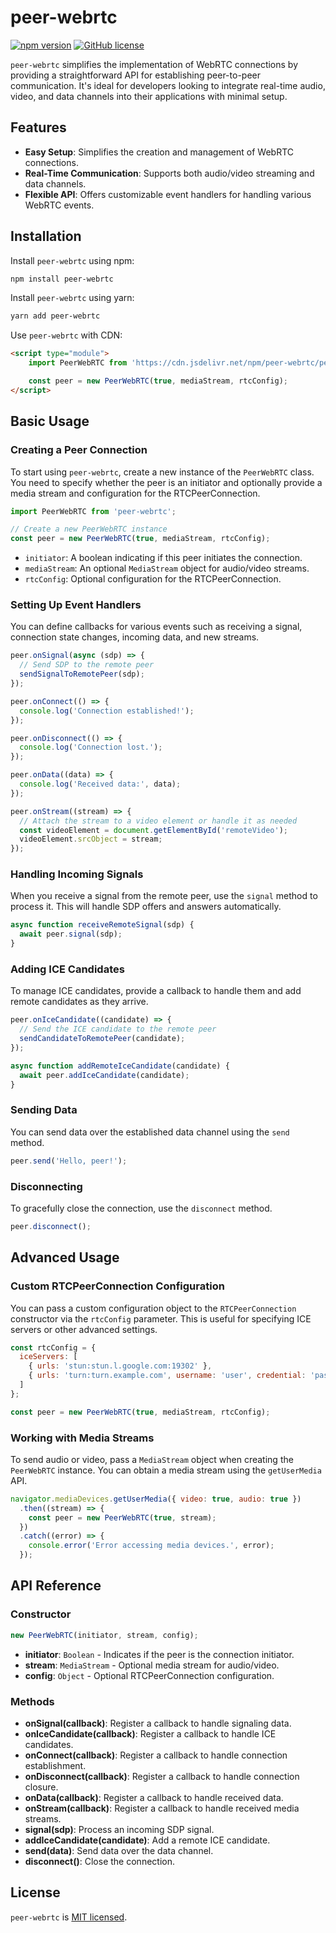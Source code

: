 # peer-webrtc

[![npm version](https://badge.fury.io/js/peer-webrtc.svg)](https://badge.fury.io/js/peer-webrtc)
[![GitHub license](https://img.shields.io/github/license/Abhay-Vachhani/peer-webrtc.svg)](https://github.com/Abhay-Vachhani/peer-webrtc/blob/master/License)

`peer-webrtc` simplifies the implementation of WebRTC connections by providing a straightforward API for establishing peer-to-peer communication. It's ideal for developers looking to integrate real-time audio, video, and data channels into their applications with minimal setup.

## Features

- **Easy Setup**: Simplifies the creation and management of WebRTC connections.
- **Real-Time Communication**: Supports both audio/video streaming and data channels.
- **Flexible API**: Offers customizable event handlers for handling various WebRTC events.

## Installation

Install `peer-webrtc` using npm:

```bash
npm install peer-webrtc
```

Install `peer-webrtc` using yarn:

```bash
yarn add peer-webrtc
```

Use `peer-webrtc` with CDN:

```html
<script type="module">
	import PeerWebRTC from 'https://cdn.jsdelivr.net/npm/peer-webrtc/peer-webrtc.min.js'

	const peer = new PeerWebRTC(true, mediaStream, rtcConfig);
</script>
```

## Basic Usage

### Creating a Peer Connection

To start using `peer-webrtc`, create a new instance of the `PeerWebRTC` class. You need to specify whether the peer is an initiator and optionally provide a media stream and configuration for the RTCPeerConnection.

```javascript
import PeerWebRTC from 'peer-webrtc';

// Create a new PeerWebRTC instance
const peer = new PeerWebRTC(true, mediaStream, rtcConfig);
```

- `initiator`: A boolean indicating if this peer initiates the connection.
- `mediaStream`: An optional `MediaStream` object for audio/video streams.
- `rtcConfig`: Optional configuration for the RTCPeerConnection.

### Setting Up Event Handlers

You can define callbacks for various events such as receiving a signal, connection state changes, incoming data, and new streams.

```javascript
peer.onSignal(async (sdp) => {
  // Send SDP to the remote peer
  sendSignalToRemotePeer(sdp);
});

peer.onConnect(() => {
  console.log('Connection established!');
});

peer.onDisconnect(() => {
  console.log('Connection lost.');
});

peer.onData((data) => {
  console.log('Received data:', data);
});

peer.onStream((stream) => {
  // Attach the stream to a video element or handle it as needed
  const videoElement = document.getElementById('remoteVideo');
  videoElement.srcObject = stream;
});
```

### Handling Incoming Signals

When you receive a signal from the remote peer, use the `signal` method to process it. This will handle SDP offers and answers automatically.

```javascript
async function receiveRemoteSignal(sdp) {
  await peer.signal(sdp);
}
```

### Adding ICE Candidates

To manage ICE candidates, provide a callback to handle them and add remote candidates as they arrive.

```javascript
peer.onIceCandidate((candidate) => {
  // Send the ICE candidate to the remote peer
  sendCandidateToRemotePeer(candidate);
});

async function addRemoteIceCandidate(candidate) {
  await peer.addIceCandidate(candidate);
}
```

### Sending Data

You can send data over the established data channel using the `send` method.

```javascript
peer.send('Hello, peer!');
```

### Disconnecting

To gracefully close the connection, use the `disconnect` method.

```javascript
peer.disconnect();
```

## Advanced Usage

### Custom RTCPeerConnection Configuration

You can pass a custom configuration object to the `RTCPeerConnection` constructor via the `rtcConfig` parameter. This is useful for specifying ICE servers or other advanced settings.

```javascript
const rtcConfig = {
  iceServers: [
    { urls: 'stun:stun.l.google.com:19302' },
    { urls: 'turn:turn.example.com', username: 'user', credential: 'pass' }
  ]
};

const peer = new PeerWebRTC(true, mediaStream, rtcConfig);
```

### Working with Media Streams

To send audio or video, pass a `MediaStream` object when creating the `PeerWebRTC` instance. You can obtain a media stream using the `getUserMedia` API.

```javascript
navigator.mediaDevices.getUserMedia({ video: true, audio: true })
  .then((stream) => {
    const peer = new PeerWebRTC(true, stream);
  })
  .catch((error) => {
    console.error('Error accessing media devices.', error);
  });
```

## API Reference

### Constructor

```javascript
new PeerWebRTC(initiator, stream, config);
```

- **initiator**: `Boolean` - Indicates if the peer is the connection initiator.
- **stream**: `MediaStream` - Optional media stream for audio/video.
- **config**: `Object` - Optional RTCPeerConnection configuration.

### Methods

- **onSignal(callback)**: Register a callback to handle signaling data.
- **onIceCandidate(callback)**: Register a callback to handle ICE candidates.
- **onConnect(callback)**: Register a callback to handle connection establishment.
- **onDisconnect(callback)**: Register a callback to handle connection closure.
- **onData(callback)**: Register a callback to handle received data.
- **onStream(callback)**: Register a callback to handle received media streams.
- **signal(sdp)**: Process an incoming SDP signal.
- **addIceCandidate(candidate)**: Add a remote ICE candidate.
- **send(data)**: Send data over the data channel.
- **disconnect()**: Close the connection.

## License

`peer-webrtc` is [MIT licensed](https://github.com/Abhay-Vachhani/peer-webrtc/blob/master/License).